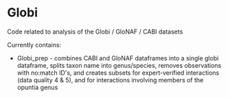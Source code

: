 # Globi
Code related to analysis of the Globi / GloNAF / CABI datasets

Currently contains:
  - Globi_prep - combines CABI and GloNAF dataframes into a single globi dataframe, splits taxon name into genus/species, removes observations with no:match ID's, and creates    subsets for expert-verified interactions (data quality 4 & 5), and for interactions involving members of the opuntia genus
